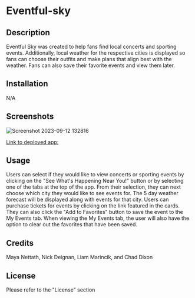 # Eventful-sky

## Description

Eventful Sky was created to help fans find local concerts and sporting events. Additionally, local weather for the respective cities is displayed so fans can choose their outfits and make plans that align best with the weather. Fans can also save their favorite events and view them later. 

## Installation

N/A

## Screenshots

![Screenshot 2023-09-12 132816](https://github.com/nlad218/Eventful-sky/assets/104241865/9af029d6-2fc4-48d1-98ff-b2e3b24d9c39)

[Link to deployed app: ](https://nlad218.github.io/Eventful-sky/)

## Usage

Users can select if they would like to view concerts or sporting events by clicking on the "See What's Happening Near You!" button or by selecting one of the tabs at the top of the app. From their selection, they can next choose which city they would like to see events for. The 5 day weather forecast will be displayed along with events for that city. Users can purchase tickets for events by clicking on the link featured in the cards. They can also click the "Add to Favorites" button to save the event to the My Events tab. When viewing the My Events tab, the user will also have the option to clear out the favorites that have been saved. 

## Credits

Maya Nettath, Nick Deignan, Liam Marincik, and Chad Dixon

## License

Please refer to the "License" section
